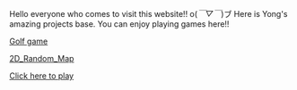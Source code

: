 Hello everyone who comes to visit this website!!  o(*￣▽￣*)ブ
Here is Yong's amazing projects base. 
You can enjoy playing games here!!

[Golf game](Amazing_golfgame)

[2D_Random_Map](2D_Random_Map)

[Click here to play](Amazzing_golfgame_v3/index.html)
